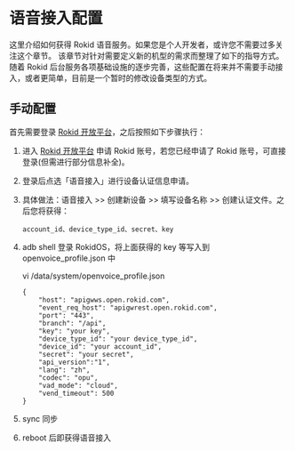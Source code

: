 # 语音接入配置

这里介绍如何获得 Rokid 语音服务。如果您是个人开发者，或许您不需要过多关注这个章节。
该章节对针对需要定义新的机型的需求而整理了如下的指导方式。随着 Rokid 后台服务各项基础设施的逐步完善，这些配置在将来并不需要手动接入，或者更简单，目前是一个暂时的修改设备类型的方式。
 

## 手动配置
首先需要登录 [Rokid 开放平台](https://developer.rokid.com)，之后按照如下步骤执行：
1. 进入 [Rokid 开放平台](https://developer.rokid.com) 申请 Rokid 账号，若您已经申请了 Rokid 账号，可直接登录(但需进行部分信息补全)。
2. 登录后点选「语音接入」进行设备认证信息申请。
3. 具体做法：语音接入 >> 创建新设备 >> 填写设备名称 >> 创建认证文件。之后您将获得：

	```
	account_id、device_type_id、secret、key

	```
4. adb shell 登录 RokidOS，将上面获得的 key 等写入到 openvoice_profile.json 中

	vi /data/system/openvoice_profile.json 
 
	```
	{
	    "host": "apigwws.open.rokid.com",
	    "event_req_host": "apigwrest.open.rokid.com",
	    "port": "443",
	    "branch": "/api",
	    "key": "your key",
	    "device_type_id": "your device_type_id",
	    "device_id": "your account_id",
	    "secret": "your secret",
	    "api_version":"1",
	    "lang": "zh",
	    "codec": "opu",
	    "vad_mode": "cloud",
	    "vend_timeout": 500
	}	

	```
5. sync 同步
6. reboot 后即获得语音接入


